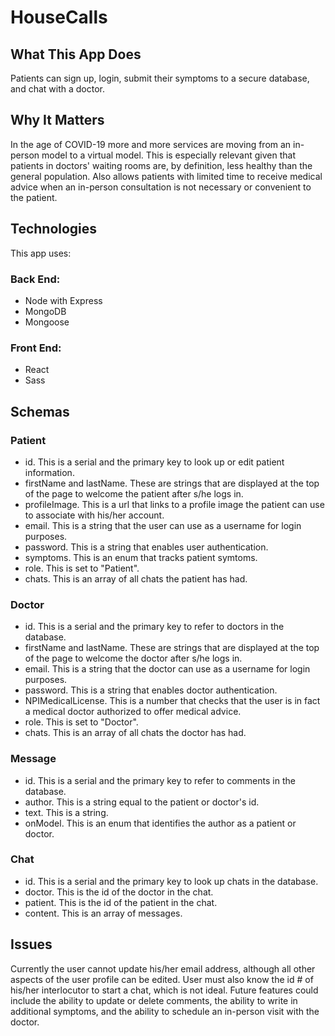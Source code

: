 # HouseCalls

## What This App Does

Patients can sign up, login, submit their symptoms to a secure database, and chat with a doctor. 

## Why It Matters

In the age of COVID-19 more and more services are moving from an in-person model to a virtual model. This is especially relevant given that patients in doctors' waiting rooms are, by definition, less healthy than the general population. Also allows patients with limited time to receive medical advice when an in-person consultation is not necessary or convenient to the patient.

## Technologies

This app uses:

### Back End:
*   Node with Express
*   MongoDB
*   Mongoose

### Front End:
*   React
*   Sass

## Schemas

### Patient
*   id. This is a serial and the primary key to look up or edit patient information.
*   firstName and lastName. These are strings that are displayed at the top of the page to welcome the patient after s/he logs in.
*   profileImage. This is a url that links to a profile image the patient can use to associate with his/her account. 
*   email. This is a string that the user can use as a username for login purposes.
*   password. This is a string that enables user authentication.
*   symptoms. This is an enum that tracks patient symtoms. 
*   role. This is set to "Patient".
*   chats. This is an array of all chats the patient has had.

### Doctor
*   id. This is a serial and the primary key to refer to doctors in the database.
*   firstName and lastName. These are strings that are displayed at the top of the page to welcome the doctor after s/he logs in.
*   email. This is a string that the doctor can use as a username for login purposes.
*   password. This is a string that enables doctor authentication.
*   NPIMedicalLicense. This is a number that checks that the user is in fact a medical doctor authorized to offer medical advice.
*   role. This is set to "Doctor".
*   chats. This is an array of all chats the doctor has had.

### Message
*   id. This is a serial and the primary key to refer to comments in the database.
*   author. This is a string equal to the patient or doctor's id.
*   text. This is a string. 
*   onModel. This is an enum that identifies the author as a patient or doctor.

### Chat
*   id. This is a serial and the primary key to look up chats in the database.
*   doctor. This is the id of the doctor in the chat.
*   patient. This is the id of the patient in the chat.
*   content. This is an array of messages.

## Issues
Currently the user cannot update his/her email address, although all other aspects of the user profile can be edited. User must also know the id # of his/her interlocutor to start a chat, which is not ideal. Future features could include the ability to update or delete comments, the ability to write in additional symptoms, and the ability to schedule an in-person visit with the doctor.
